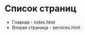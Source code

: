 <h1>Список страниц</h1>
<ul>
    <li>Главная - index.html</li>
    <li>Вторая страница - services.html</li>
</ul>